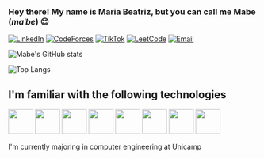 ### Hey there! My name is Maria Beatriz, but you can call me Mabe (*maˈbe*) 😊

[![LinkedIn](https://img.shields.io/badge/LinkedIn-0077B5?style=for-the-badge&logo=linkedin&logoColor=white)](https://www.linkedin.com/in/maria-beatriz-moreira-177146233/)
[![CodeForces](https://img.shields.io/badge/Codeforces-445f9d?style=for-the-badge&logo=Codeforces&logoColor=white)](https://codeforces.com/profile/mabisbes)
[![TikTok](https://img.shields.io/badge/TikTok-000000?style=for-the-badge&logo=tiktok&logoColor=white)](https://www.tiktok.com/@devmabe)
[![LeetCode](https://img.shields.io/badge/-LeetCode-FFA116?style=for-the-badge&logo=LeetCode&logoColor=black)](https://leetcode.com/mariabeatrizmoreira/)
[![Email](	https://img.shields.io/badge/Gmail-D14836?style=for-the-badge&logo=gmail&logoColor=white)]()


![Mabe's GitHub stats](https://github-readme-stats.vercel.app/api?username=mabemoreira&show_icons=true&theme=radical)

![Top Langs](https://github-readme-stats.vercel.app/api/top-langs/?username=mabemoreira&hide_progress=true)

## I'm familiar with the following technologies
<div style = "display : inline_block"> 
<img src="https://cdn.jsdelivr.net/gh/devicons/devicon/icons/arduino/arduino-original-wordmark.svg" height = "50"/>   
<img src="https://cdn.jsdelivr.net/gh/devicons/devicon/icons/cplusplus/cplusplus-original.svg" height = "50"/>
<img src="https://cdn.jsdelivr.net/gh/devicons/devicon/icons/c/c-original.svg" height = "50"/>       
<img src="https://cdn.jsdelivr.net/gh/devicons/devicon/icons/css3/css3-original-wordmark.svg" height = "50"/>
<img src="https://cdn.jsdelivr.net/gh/devicons/devicon/icons/html5/html5-original-wordmark.svg" height = "50"/>  
<img src="https://cdn.jsdelivr.net/gh/devicons/devicon/icons/java/java-original-wordmark.svg" height = "50" />
<img src="https://cdn.jsdelivr.net/gh/devicons/devicon/icons/python/python-original-wordmark.svg" height = "50"/>
<img src="https://cdn.jsdelivr.net/gh/devicons/devicon/icons/react/react-original-wordmark.svg" height = "50" />
</div>

I'm currently majoring in computer engineering at Unicamp

